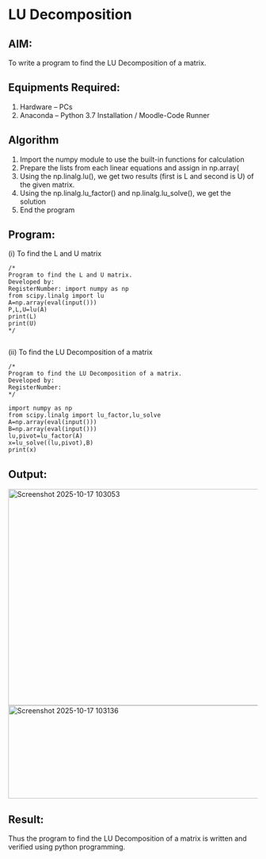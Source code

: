 # LU Decomposition 

## AIM:
To write a program to find the LU Decomposition of a matrix.

## Equipments Required:
1. Hardware – PCs
2. Anaconda – Python 3.7 Installation / Moodle-Code Runner

## Algorithm
1. Import the numpy module to use the built-in functions for calculation
2.  Prepare the lists from each linear equations and assign in np.array(
3. Using the np.linalg.lu(), we get two results (first is L and second is
 U) of the given matrix.
4. Using the np.linalg.lu_factor() and np.linalg.lu_solve(), we get the solution
5. End the program


## Program:
(i) To find the L and U matrix
```
/*
Program to find the L and U matrix.
Developed by: 
RegisterNumber: import numpy as np
from scipy.linalg import lu
A=np.array(eval(input()))
P,L,U=lu(A)
print(L)
print(U)
*/


```


(ii) To find the LU Decomposition of a matrix
```
/*
Program to find the LU Decomposition of a matrix.
Developed by: 
RegisterNumber: 
*/

import numpy as np
from scipy.linalg import lu_factor,lu_solve
A=np.array(eval(input()))
B=np.array(eval(input()))
lu,pivot=lu_factor(A)
x=lu_solve((lu,pivot),B)
print(x)
```

## Output:
<img width="1191" height="437" alt="Screenshot 2025-10-17 103053" src="https://github.com/user-attachments/assets/ccaabfc1-a4b8-4044-9ace-43f3b06282d4" />

<img width="878" height="188" alt="Screenshot 2025-10-17 103136" src="https://github.com/user-attachments/assets/f79a5c1e-cb1f-4353-9298-2cbb0ee5f0d1" />


## Result:
Thus the program to find the LU Decomposition of a matrix is written and verified using python programming.

